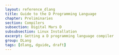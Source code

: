 ```yaml
---
layout: reference_dlang
title: Guide to the D Programming Language
chapter: Preliminaries
section: Compilers
subsection: Digital Mars D
subsubsection: Linux Installation
excerpt: Getting a D programming language compiler
group: DLang
tags: [dlang, dguide, draft]
---
```

